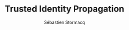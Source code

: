 ---
title:  "Trusted Identity Propagation"
description: "In this episode of the AWS Developers Podcast, the hosts discuss trusted identity propagation with Joseph De Clerck and Raphael Koike. Trusted identity propagation (TIP) allows organizations to propagate the actual user identity downstream to AWS services. It enhances IAM roles with the actual user identity, enabling fine-grained access control and simplifying IAM role management. The benefits of TIP include improved security posture, fine-grained access control, simplified user experience, and support for various OAuth 2.0 flows. Services that currently support TIP include Lake Formation, S3 Access Grants, Redshift Query Editor, EMR Studio, Athena, and Amazon QuickSight."
guests:
   - name: "Joseph de Clerck"
     title: "ProServ Consultant, AWS"
     link: "https://www.linkedin.com/in/joseph-de-clerck-2a24a72a/"
   - name: "Rafael Koike"
     title: "Solution Architect, AWS"
     link: "https://www.linkedin.com/in/koike/"
episode: 134
duration: "00:37:42" 
size: 18097232
file: 134.mp3	
publication: "2024-10-11 04:00:00 +0000"
author: Sébastien Stormacq
category: podcasts
social-background: 134.png
appleEpisodeId: 1000672659254
aws-categories:
  - "Security, Identity & Compliance"
links:
  - text: "IAM Identity Center"
    link: https://docs.aws.amazon.com/singlesignon/latest/userguide/what-is.html
  - text: "Trusted Identity Propagation"
    link: https://docs.aws.amazon.com/singlesignon/latest/userguide/trustedidentitypropagation-overview.html
  - text: "Integrate Tableau with Trusted Identity Center"
    link: https://aws.amazon.com/blogs/aws/aws-analytics-services-streamline-user-access-to-data-permissions-setting-and-auditing/
---